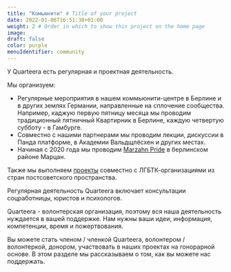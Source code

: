 ```yaml
---
title: "Комьюнити" # Title of your project
date: 2022-01-06T16:51:38+01:00
weight: 2 # Order in which to show this project on the home page
image:
draft: false
color: purple
menuIdentifier: community
---
```


У Quarteera есть регулярная и проектная деятельность. 

Мы организуем: 
- Регулярные мероприятия в нашем коммьюнити-центре в Берлине и в других землях Германии, направленные на сплочение сообщества. Например, каджую первую пятницу месяца мы проводим традиционный пятничный Квартирник в Берлине, каждую четвертую субботу - в Гамбурге.
- Совместно с нашими партнерами мы проводим лекции, дискуссии в Панда платформе, в Академии Вальдщлёсхен и других местах.
- Начиная с 2020 года мы проводим [Marzahn Pride](https://www.marzahn-pride.de/) в берлинском районе Марцан. 

Также мы выполняем [проекты](/projects/) совместно с ЛГБТК-организациями из стран постсоветского пространства. 

Регулярная деятельность Quarteera включает консультации соцработницы, юристов и психологов. 

Quarteera - волонтерская организация, поэтому вся наша деятельность нуждается в вашей поддержке. Нам нужны ваши идеи, информация, компетенции, время и пожертвования. 

Вы можете стать членом / членкой Quarteera, волонтером / волонтеркой, донором, участвовать в наших проектах на гонорарной основе. В этом разделе мы рассказываем о том, как вы можете нас поддержать. 